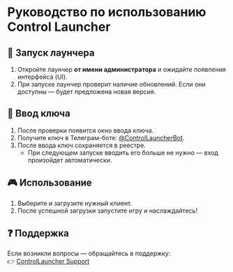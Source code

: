 # Руководство по использованию Control Launcher

## 🚀 Запуск лаунчера
1. Откройте лаунчер **от имени администратора** и ожидайте появления интерфейса (UI).  
2. При запуске лаунчер проверит наличие обновлений. Если они доступны — будет предложена новая версия.  

## 🔑 Ввод ключа
1. После проверки появится окно ввода ключа.  
2. Получите ключ в Телеграм-боте: [@ControlLauncherBot](https://t.me/ControlLauncherBot).  
3. После ввода ключ сохраняется в реестре.  
   - При следующем запуске вводить его больше не нужно — вход произойдет автоматически.  

## 🎮 Использование
1. Выберите и загрузите нужный клиент.  
2. После успешной загрузки запустите игру и наслаждайтесь!  

## ❓ Поддержка
Если возникли вопросы — обращайтесь в поддержку:  
👉 [ControlLauncher Support](https://t.me/ControlLauncherSupport)

